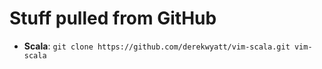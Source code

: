 # Stuff pulled from GitHub

* **Scala**:          `git clone https://github.com/derekwyatt/vim-scala.git vim-scala`


